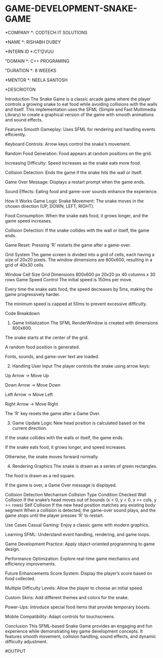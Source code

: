 # GAME-DEVELOPMENT-SNAKE-GAME

*COMPANY *: CODTECH IT SOLUTIONS

*NAME *: RISHABH DUBEY

*INTERN ID *:CT12VUU

"DOMAIN *: C++ PROGRAMING

"DURATION *: 8 WEEEKS

*MENTOR *: NEELA SANTOSH

*DESCRIOTON

Introduction
The Snake Game is a classic arcade game where the player controls a growing snake to eat food while avoiding collisions with the walls and itself. This implementation uses the SFML (Simple and Fast Multimedia Library) to create a graphical version of the game with smooth animations and sound effects.

Features
Smooth Gameplay: Uses SFML for rendering and handling events efficiently.

Keyboard Controls: Arrow keys control the snake's movement.

Random Food Generation: Food appears at random positions on the grid.

Increasing Difficulty: Speed increases as the snake eats more food.

Collision Detection: Ends the game if the snake hits the wall or itself.

Game Over Message: Displays a restart prompt when the game ends.

Sound Effects: Eating food and game-over sounds enhance the experience.

How It Works
Game Logic
Snake Movement: The snake moves in the chosen direction (UP, DOWN, LEFT, RIGHT).

Food Consumption: When the snake eats food, it grows longer, and the game speed increases.

Collision Detection: If the snake collides with the wall or itself, the game ends.

Game Reset: Pressing 'R' restarts the game after a game-over.

Grid System
The game screen is divided into a grid of cells, each having a size of 20x20 pixels. The window dimensions are 800x600, resulting in a grid of 40x30 cells.

Window	Cell Size	Grid Dimensions
800x600 px	20x20 px	40 columns x 30 rows
Game Speed Control
The initial speed is 150ms per move.

Every time the snake eats food, the speed decreases by 5ms, making the game progressively harder.

The minimum speed is capped at 50ms to prevent excessive difficulty.

Code Breakdown
1. Game Initialization
The SFML RenderWindow is created with dimensions 800x600.

The snake starts at the center of the grid.

A random food position is generated.

Fonts, sounds, and game-over text are loaded.

2. Handling User Input
The player controls the snake using arrow keys:

Up Arrow → Move Up

Down Arrow → Move Down

Left Arrow → Move Left

Right Arrow → Move Right

The 'R' key resets the game after a Game Over.

3. Game Update Logic
New head position is calculated based on the current direction.

If the snake collides with the walls or itself, the game ends.

If the snake eats food, it grows longer, and speed increases.

Otherwise, the snake moves forward normally.

4. Rendering Graphics
The snake is drawn as a series of green rectangles.

The food is drawn as a red square.

If the game is over, a Game Over message is displayed.

Collision Detection Mechanism
Collision Type	Condition Checked
Wall Collision	If the snake’s head moves out of bounds (x < 0, y < 0, x >= cols, y >= rows)
Self Collision	If the new head position matches any existing body segment
When a collision is detected, the game-over sound plays, and the game stops until the player presses 'R' to restart.

Use Cases
Casual Gaming: Enjoy a classic game with modern graphics.

Learning SFML: Understand event handling, rendering, and game loops.

Game Development Practice: Apply object-oriented programming to game design.

Performance Optimization: Explore real-time game mechanics and efficiency improvements.

Future Enhancements
Score System: Display the player’s score based on food collected.

Multiple Difficulty Levels: Allow the player to choose an initial speed.

Custom Skins: Add different themes and colors for the snake.

Power-Ups: Introduce special food items that provide temporary boosts.

Mobile Compatibility: Adapt controls for touchscreens.

Conclusion
This SFML-based Snake Game provides an engaging and fun experience while demonstrating key game development concepts. It features smooth movement, collision handling, sound effects, and dynamic difficulty adjustment.


#OUTPUT 
